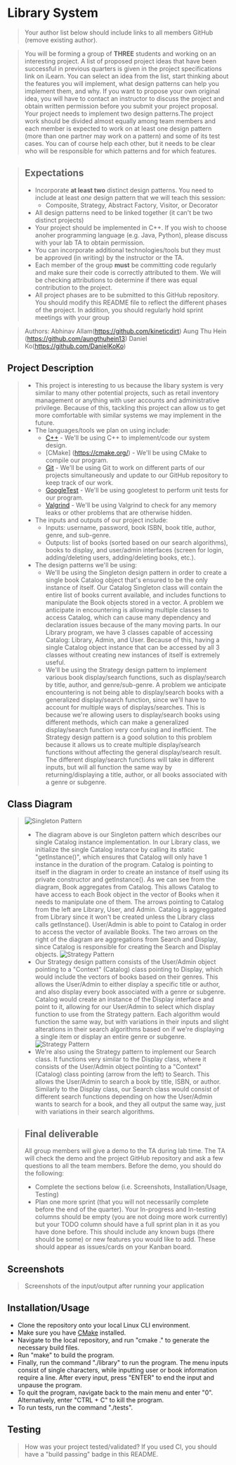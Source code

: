# Library System
 > Your author list below should include links to all members GitHub (remove existing author).
 
 > You will be forming a group of **THREE** students and working on an interesting project. A list of proposed project ideas that have been successful in previous quarters is given in the project specifications link on iLearn. You can select an idea from the list, start thinking about the features you will implement, what design patterns can help you implement them, and why. If you want to propose your own original idea, you will have to contact an instructor to discuss the project and obtain written permission before you submit your project proposal. Your project needs to implement two design patterns.The project work should be divided almost equally among team members and each member is expected to work on at least one design pattern (more than one partner may work on a pattern) and some of its test cases. You can of course help each other, but it needs to be clear who will be responsible for which patterns and for which features.
 
 > ## Expectations
 > * Incorporate **at least two** distinct design patterns. You need to include at least *one* design pattern that we will teach this session:
 >   * Composite, Strategy, Abstract Factory, Visitor, or Decorator
 > * All design patterns need to be linked together (it can't be two distinct projects)
 > * Your project should be implemented in C++. If you wish to choose anoher programming language (e.g. Java, Python), please discuss with your lab TA to obtain permission.
 > * You can incorporate additional technologies/tools but they must be approved (in writing) by the instructor or the TA.
 > * Each member of the group **must** be committing code regularly and make sure their code is correctly attributed to them. We will be checking attributions to determine if there was equal contribution to the project.
> * All project phases are to be submitted to this GitHub repository. You should modify this README file to reflect the different phases of the project. In addition, you should regularly hold sprint meetings with your group

 > Authors: Abhinav Allam(https://github.com/kineticdirt) Aung Thu Hein (https://github.com/aungthuhein13)   Daniel Ko(https://github.com/DanielKoKo)

## Project Description
 > * This project is interesting to us because the libary system is very similar to many other potential projects, such as retail inventory management or anything with user accounts and administrative privilege. Because of this, tackling this project can allow us to get more comfortable with similar systems we may implement in the future.
 > * The languages/tools we plan on using include:
 >   * [C++](https://www.cplusplus.com/) - We'll be using C++ to implement/code our system design.
 >   * [CMake] (https://cmake.org/) - We'll be using CMake to compile our program.
 >   * [Git](https://git-scm.com/) - We'll be using Git to work on different parts of our projects simultaneously and update to our GitHub repository to keep track of our work.
 >   * [GoogleTest](https://github.com/google/googletest) - We'll be using googletest to perform unit tests for our program.
 >   * [Valgrind](https://valgrind.org/) - We'll be using Valgrind to check for any memory leaks or other problems that are otherwise hidden.
 > * The inputs and outputs of our project include:
 >   * Inputs: username, password, book ISBN, book title, author, genre, and sub-genre.
 >   * Outputs: list of books (sorted based on our search algorithms), books to display, and user/admin interfaces (screen for login, adding/deleting users, adding/deleting books, etc.).
 > * The design patterns we'll be using:
 >   * We'll be using the Singleton design pattern in order to create a single book Catalog object that's ensured to be the only instance of itself. Our Catalog Singleton class will contain the entire list of books current available, and includes functions to manipulate the Book objects stored in a vector. A problem we anticipate in encountering is allowing multiple classes to access Catalog, which can cause many dependency and declaration issues because of the many moving parts. In our Library program, we have 3 classes capable of accessing Catalog: Library, Admin, and User. Because of this, having a single Catalog object instance that can be accessed by all 3 classes without creating new instances of itself is extremely useful. 
 >   * We'll be using the Strategy design pattern to implement various book display/search functions, such as display/search by title, author, and genre/sub-genre. A problem we anticipate encountering is not being able to display/search books with a generalized display/search function, since we'll have to account for multiple ways of displays/searches. This is because we're allowing users to display/search books using different methods, which can make a generalized display/search function very confusing and inefficient. The Strategy design pattern is a good solution to this problem because it allows us to create multiple display/search functions without affecting the general display/search result. The different display/search functions will take in different inputs, but will all function the same way by returning/displaying a title, author, or all books associated with a genre or subgenre.

## Class Diagram
 > ![Singleton Pattern](https://user-images.githubusercontent.com/32584958/120259836-871a9700-c249-11eb-9732-55305c18db9f.png)
> * The diagram above is our Singleton pattern which describes our single Catalog instance implementation. In our Library class, we initialize the single Catalog instance by calling its static "getInstance()", which ensures that Catalog will only have 1 instance in the duration of the program. Catalog is pointing to itself in the diagram in order to create an instance of itself using its private constructor and getInstance(). As we can see from the diagram, Book aggregates from Catalog. This allows Catalog to have access to each Book object in the vector of Books when it needs to manipulate one of them. The arrows pointing to Catalog from the left are Library, User, and Admin. Catalog is aggreggated from Library since it won't be created unless the Library class calls getInstance(). User/Admin is able to point to Catalog in order to access the vector of available Books. The two arrows on the right of the diagram are aggregations from Search and Display, since Catalog is responsible for creating the Search and Display objects.
 > ![Strategy Pattern](https://user-images.githubusercontent.com/32584958/120260899-a286a180-c24b-11eb-8a3c-85462438e796.png)
> * Our Strategy design pattern consists of the User/Admin object pointing to a "Context" (Catalog) class pointing to Display, which would include the vectors of books based on their genres. This allows the User/Admin to either display a specific title or author, and also display every book associated with a genre or subgenre. Catalog would create an instance of the Display interface and point to it, allowing for our User/Admin to select which display function to use from the Strategy pattern. Each algorithm would function the same way, but with variations in their inputs and slight alterations in their search algorithms based on if we're displaying a single item or display an entire genre or subgenre.
 > ![Strategy Pattern](https://user-images.githubusercontent.com/32584958/120261055-fb563a00-c24b-11eb-969a-7c52efc5c951.png)
> * We're also using the Strategy pattern to implement our Search class. It functions very similar to the Display class, where it consists of the User/Admin object pointing to a "Context" (Catalog) class pointing (arrow from the left) to Search. This allows the User/Admin to search a book by title, ISBN, or author. Similarly to the Display class, our Search class would consist of different search functions depending on how the User/Admin wants to search for a book, and they all output the same way, just with variations in their search algorithms.

 > ## Final deliverable
 > All group members will give a demo to the TA during lab time. The TA will check the demo and the project GitHub repository and ask a few questions to all the team members. 
 > Before the demo, you should do the following:
 > * Complete the sections below (i.e. Screenshots, Installation/Usage, Testing)
 > * Plan one more sprint (that you will not necessarily complete before the end of the quarter). Your In-progress and In-testing columns should be empty (you are not doing more work currently) but your TODO column should have a full sprint plan in it as you have done before. This should include any known bugs (there should be some) or new features you would like to add. These should appear as issues/cards on your Kanban board. 
 
 ## Screenshots
 > Screenshots of the input/output after running your application
 ## Installation/Usage
 * Clone the repository onto your local Linux CLI environment.
 * Make sure you have [CMake](https://cmake.org/) installed.
 * Navigate to the local repository, and run "cmake ." to generate the necessary build files.
 * Run "make" to build the program.
 * Finally, run the command "./library" to run the program. The menu inputs consist of single characters, while inputting user or book information require a line. After every input, press "ENTER" to end the input and unpause the program.
 * To quit the program, navigate back to the main menu and enter "0". Alternatively, enter "CTRL + C" to kill the program.
 * To run tests, run the command "./tests".
 ## Testing
 > How was your project tested/validated? If you used CI, you should have a "build passing" badge in this README.
 
